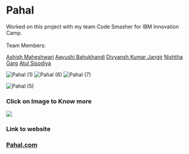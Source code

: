 # Pahal
Worked on this project with my team Code Smasher for IBM Innovation Camp.
<br>
<br>Team Members:

<a href="https://www.linkedin.com/in/ashish-maheshwari-5959-2001">Ashish Maheshwari</a>
<a href="https://www.linkedin.com/in/aayushi-bahukhandi-1908">Aayushi Bahukhandi</a>
<a href="https://www.linkedin.com/in/divyansh-jangir-1b51b0140">Divyansh Kumar Jangir</a>
<a href="https://www.linkedin.com/in/nishtha-garg-313a421a8">Nishtha Garg</a>
<a href="https://www.linkedin.com/in/atul-sisodiya-b118201b4">Atul Sisodiya</a>

![Pahal (1)](https://user-images.githubusercontent.com/56028094/120161275-bebb1c00-c214-11eb-8b66-db8f1316d772.png)
![Pahal (6)](https://user-images.githubusercontent.com/56028094/120161263-bbc02b80-c214-11eb-912a-48e3668e9365.png)
![Pahal (7)](https://user-images.githubusercontent.com/56028094/120161273-be228580-c214-11eb-9a13-153cd2226bef.png)

![Pahal (5)](https://user-images.githubusercontent.com/56028094/120161278-bf53b280-c214-11eb-86dd-f936e2a8160e.png)

<h3>Click on Image to Know more</h3>
<a href="https://youtu.be/kpaWAo9LGSw" title="video text"><img src="https://user-images.githubusercontent.com/56028094/120161275-bebb1c00-c214-11eb-8b66-db8f1316d772.png"></a>
<h3>Link to website<h3>
<a href="https://pahal-empowwer-women.000webhostapp.com/Pahal-The-Platform-main/index.php">Pahal.com</a>  

